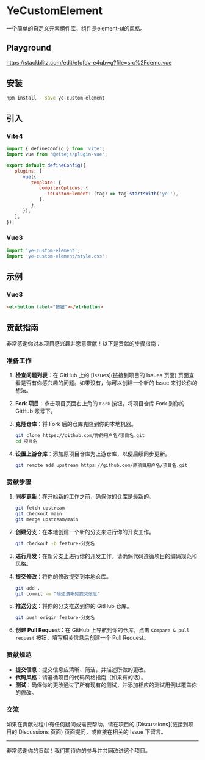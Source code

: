 # YeCustomElement
一个简单的自定义元素组件库，组件是element-ui的风格。

## Playground
https://stackblitz.com/edit/efqfdv-e4qbwg?file=src%2Fdemo.vue

## 安装
```bash
npm install --save ye-custom-element
```

## 引入

### Vite4
```js
import { defineConfig } from 'vite';
import vue from '@vitejs/plugin-vue';

export default defineConfig({
   plugins: [
      vue({
         template: {
            compilerOptions: {
               isCustomElement: (tag) => tag.startsWith('ye-'),
            },
         },
      }),
   ],
});

```

### Vue3
```js
import 'ye-custom-element';
import 'ye-custom-element/style.css';
```

## 示例

### Vue3
```html
<el-button label="按钮"></el-button>
```

## 贡献指南

非常感谢你对本项目感兴趣并愿意贡献！以下是贡献的步骤指南：

### 准备工作

1. **检查问题列表**：在 GitHub 上的 [Issues](链接到项目的 Issues 页面) 页面查看是否有你感兴趣的问题。如果没有，你可以创建一个新的 Issue 来讨论你的想法。
2. **Fork 项目**：点击项目页面右上角的 `Fork` 按钮，将项目仓库 Fork 到你的 GitHub 账号下。
3. **克隆仓库**：将 Fork 后的仓库克隆到你的本地机器。
   
    ```bash
    git clone https://github.com/你的用户名/项目名.git
    cd 项目名
    ```
4. **设置上游仓库**：添加原项目仓库为上游仓库，以便后续同步更新。
   
    ```bash
    git remote add upstream https://github.com/原项目用户名/项目名.git
    ```

### 贡献步骤


1. **同步更新**：在开始新的工作之前，确保你的仓库是最新的。
   
    ```bash
    git fetch upstream
    git checkout main
    git merge upstream/main
    ```
2. **创建分支**：在本地创建一个新的分支来进行你的开发工作。
    ```bash
    git checkout -b feature-分支名
    ```
3. **进行开发**：在新分支上进行你的开发工作。请确保代码遵循项目的编码规范和风格。
4. **提交修改**：将你的修改提交到本地仓库。
    ```bash
    git add .
    git commit -m "描述清晰的提交信息"
    ```
5. **推送分支**：将你的分支推送到你的 GitHub 仓库。
    ```bash
    git push origin feature-分支名
    ```
6. **创建 Pull Request**：在 GitHub 上导航到你的仓库，点击 `Compare & pull request` 按钮，填写相关信息后创建一个 Pull Request。

### 贡献规范

- **提交信息**：提交信息应清晰、简洁，并描述所做的更改。
- **代码风格**：请遵循项目的代码风格指南（如果有的话）。
- **测试**：确保你的更改通过了所有现有的测试，并添加相应的测试用例以覆盖你的修改。

### 交流

如果在贡献过程中有任何疑问或需要帮助，请在项目的 [Discussions](链接到项目的 Discussions 页面) 页面提问，或直接在相关的 Issue 下留言。

---

非常感谢你的贡献！我们期待你的参与并共同改进这个项目。
